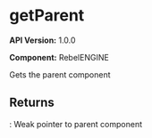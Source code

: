 # getParent

**API Version:** 1.0.0

**Component:** RebelENGINE

Gets the parent component

## Returns

: Weak pointer to parent component

